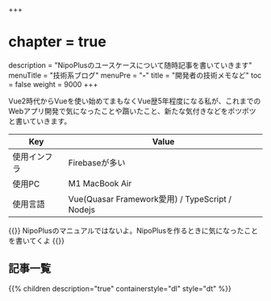 +++
# chapter = true
description = "NipoPlusのユースケースについて随時記事を書いていきます"
menuTitle = "技術系ブログ"
menuPre = "<b>-</b>"
title = "開発者の技術メモなど"
toc = false
weight = 9000
+++

Vue2時代からVueを使い始めてまもなくVue歴5年程度になる私が、これまでのWebアプリ開発で気になったことや躓いたこと、新たな気付きなどをポツポツと書いていきます。

|Key|Value|
|---|---|
|使用インフラ|Firebaseが多い|
|使用PC|M1 MacBook Air|
|使用言語|Vue(Quasar Framework愛用) / TypeScript / Nodejs|

{{<alice pos="right" icon="ok">}}
NipoPlusのマニュアルではないよ。NipoPlusを作るときに気になったことを書いてくよ
{{</alice>}}

## 記事一覧

{{% children description="true" containerstyle="dl" style="dt" %}}
